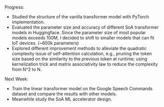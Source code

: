 Progress:
* Studied the structure of the vanilla transformer model with PyTorch implementation.
* Evaluated the parameter size and accuracy of different SoA transformer models in Huggingface. Since the parameter size of most popular models exceeds 100M, I decided to shift to smaller models that can fit IoT devices. (~600k parameters)
* Explored different improvement methods to alleviate the quadratic complexity issue of self-attention calculation, e.g., pruning the token size based on the similarity to the previous token at runtime; using kernelization trick and matrix associativity law to reduce the complexity from N^2 to N.

Next Week:
* Train the linear transformer model on the Google Speech Commands dataset and compare the results with other models.
* Meanwhile study the SoA ML accelerator design.